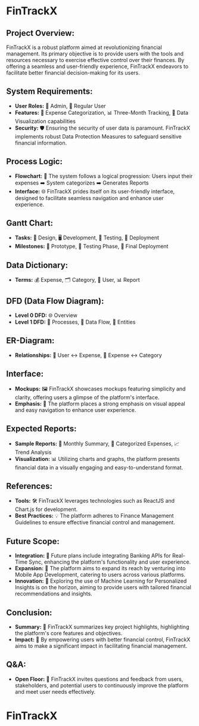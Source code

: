 # FinTrackX

## Project Overview:
FinTrackX is a robust platform aimed at revolutionizing financial management. Its primary objective is to provide users with the tools and resources necessary to exercise effective control over their finances. By offering a seamless and user-friendly experience, FinTrackX endeavors to facilitate better financial decision-making for its users.

## System Requirements:
- **User Roles:** 👤 Admin, 👥 Regular User
- **Features:** 💼 Expense Categorization, 📊 Three-Month Tracking, 🌈 Data Visualization capabilities
- **Security:** 🛡 Ensuring the security of user data is paramount. FinTrackX implements robust Data Protection Measures to safeguard sensitive financial information.

## Process Logic:
- **Flowchart:** 🎯 The system follows a logical progression: Users input their expenses ➡️ System categorizes ➡️ Generates Reports
- **Interface:** 🌐 FinTrackX prides itself on its user-friendly interface, designed to facilitate seamless navigation and enhance user experience.

## Gantt Chart:
- **Tasks:** 🎨 Design, 🖥️ Development, 🧪 Testing, 🚀 Deployment
- **Milestones:** 🏁 Prototype, 🧪 Testing Phase, 🚀 Final Deployment

## Data Dictionary:
- **Terms:** 💰 Expense, 🗂️ Category, 👤 User, 📊 Report

## DFD (Data Flow Diagram):
- **Level 0 DFD:** 🌐 Overview
- **Level 1 DFD:** 🔄 Processes, 🌊 Data Flow, 👥 Entities

## ER-Diagram:
- **Relationships:** 🤝 User ↔️ Expense, 💼 Expense ↔️ Category

## Interface:
- **Mockups:** 🖼️ FinTrackX showcases mockups featuring simplicity and clarity, offering users a glimpse of the platform's interface.
- **Emphasis:** 🌈 The platform places a strong emphasis on visual appeal and easy navigation to enhance user experience.

## Expected Reports:
- **Sample Reports:** 📅 Monthly Summary, 📂 Categorized Expenses, 📈 Trend Analysis
- **Visualization:** 📊 Utilizing charts and graphs, the platform presents financial data in a visually engaging and easy-to-understand format.

## References:
- **Tools:** 🛠️ FinTrackX leverages technologies such as ReactJS and Chart.js for development.
- **Best Practices:** 💡 The platform adheres to Finance Management Guidelines to ensure effective financial control and management.

## Future Scope:
- **Integration:** 🔄 Future plans include integrating Banking APIs for Real-Time Sync, enhancing the platform's functionality and user experience.
- **Expansion:** 📱 The platform aims to expand its reach by venturing into Mobile App Development, catering to users across various platforms.
- **Innovation:** 🤖 Exploring the use of Machine Learning for Personalized Insights is on the horizon, aiming to provide users with tailored financial recommendations and insights.

## Conclusion:
- **Summary:** 🌟 FinTrackX summarizes key project highlights, highlighting the platform's core features and objectives.
- **Impact:** 🚀 By empowering users with better financial control, FinTrackX aims to make a significant impact in facilitating financial management.

## Q&A:
- **Open Floor:** 🤔 FinTrackX invites questions and feedback from users, stakeholders, and potential users to continuously improve the platform and meet user needs effectively.
# FinTrackX
